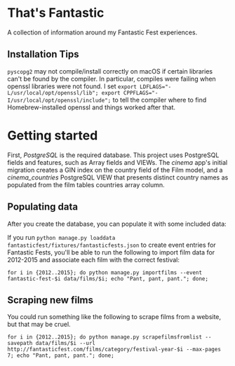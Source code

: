 # That's Fantastic

A collection of information around my Fantastic Fest experiences.

## Installation Tips

`pyscopg2` may not compile/install correctly on macOS if certain libraries can't be found by the compiler. In particular, compiles were failing when openssl libraries were not found. I set `export LDFLAGS="-L/usr/local/opt/openssl/lib"; export CPPFLAGS="-I/usr/local/opt/openssl/include";` to tell the compiler where to find Homebrew-installed openssl and things worked after that.

# Getting started

First, *PostgreSQL* is the required database. This project uses PostgreSQL fields and features, such as Array fields and VIEWs. The *cinema* app's initial migration creates a GIN index on the country field of the Film model, and a *cinema_countries* PostgreSQL VIEW that presents distinct country names as populated from the film tables countries array column.

## Populating data

After you create the database, you can populate it with some included data:

If you run `python manage.py loaddata fantasticfest/fixtures/fantasticfests.json` to create event entries for Fantastic Fests, you'll be able to run the following to import film data for 2012-2015 and associate each film with the correct festival:

```shell
for i in {2012..2015}; do python manage.py importfilms --event fantastic-fest-$i data/films/$i; echo "Pant, pant, pant."; done;
```

## Scraping new films

You could run something like the following to scrape films from a website, but that may be cruel.

```
for i in {2012..2015}; do python manage.py scrapefilmsfromlist --savepath data/films/$i --url http://fantasticfest.com/films/category/festival-year-$i --max-pages 7; echo "Pant, pant, pant."; done;
```
